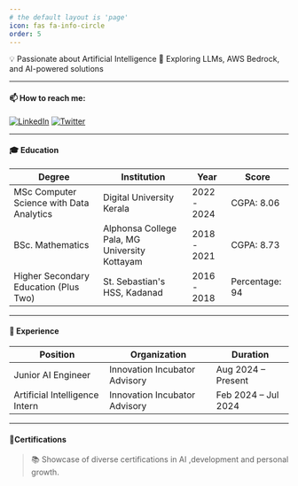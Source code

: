 ```yaml
---
# the default layout is 'page'
icon: fas fa-info-circle
order: 5
---
```


<!-- > Add Markdown syntax content to file `_tabs/about.md`{: .filepath } and it will show up on this page.
{: .prompt-tip } -->

💡 Passionate about Artificial Intelligence
🚀 Exploring LLMs, AWS Bedrock, and AI-powered solutions

----

#### 📫 How to reach me:  
[![LinkedIn](https://img.shields.io/badge/-LinkedIn-blue?style=flat-square&logo=linkedin)](https://www.linkedin.com/in/riyageorgek) 
[![Twitter](https://img.shields.io/badge/-Twitter-blue?style=flat-square&logo=twitter)](https://twitter.com/riyageorgek)

----

#### 🎓 Education

<table>
  <thead>
    <tr>
      <th>Degree</th>
      <th>Institution</th>
      <th>Year</th>
      <th>Score</th>
    </tr>
  </thead>
  <tbody>
    <tr>
      <td>MSc Computer Science with Data Analytics</td>
      <td>Digital University Kerala</td>
      <td>2022 - 2024</td>
      <td>CGPA: 8.06</td>
    </tr>
    <tr>
      <td>BSc. Mathematics</td>
      <td>Alphonsa College Pala, MG University Kottayam</td>
      <td>2018 - 2021</td>
      <td>CGPA: 8.73</td>
    </tr>
    <tr>
      <td>Higher Secondary Education (Plus Two)</td>
      <td>St. Sebastian's HSS, Kadanad</td>
      <td>2016 - 2018</td>
      <td>Percentage: 94</td>
    </tr>
    <!-- <tr>
      <td>High School</td>
      <td>St. John's HS, Kurumannu</td>
      <td>2016</td>
      <td>Grade: A+</td>
    </tr> -->
  </tbody>
</table>

----

#### 💼 Experience

<table>
  <thead>
    <tr>
      <th>Position</th>
      <th>Organization</th>
      <th>Duration</th>
    </tr>
  </thead>
  <tbody>
    <tr>
      <td>Junior AI Engineer</td>
      <td>Innovation Incubator Advisory</td>
      <td>Aug 2024 – Present</td>
    </tr>
    <tr>
      <td>Artificial Intelligence Intern</td>
      <td>Innovation Incubator Advisory</td>
      <td>Feb 2024 – Jul 2024</td>
    </tr>
  </tbody>
</table>

----

#### 🏅Certifications
> 📚 Showcase of diverse certifications in AI ,development and personal growth.

<style>
  .cert-grid {
    display: flex;
    flex-wrap: wrap;
    gap: 1rem;
    justify-content: start;
  }

  .cert-grid-item {
    width: 220px;
    height: 160px;
    border-radius: 12px;
    overflow: hidden;
    box-shadow: 0 4px 8px rgba(0, 0, 0, 0.1);
    transition: transform 0.2s ease, box-shadow 0.2s ease;
    color: white;
    display: flex;
    flex-direction: column;
    justify-content: center;
    text-align: center;
    padding: 1rem;
  }

  .cert-grid-item:hover {
    transform: scale(1.03);
    box-shadow: 0 8px 16px rgba(0, 0, 0, 0.2);
  }

  .cert-icon {
    font-size: 1.8rem;
    margin-bottom: 0.5rem;
  }

  .cert-caption {
    font-size: 0.9rem;
    font-weight: bold;
  }

  .cert-detail {
    font-size: 0.75rem;
    opacity: 0.9;
  }

  .cert-grid-item:nth-child(12n+1) {
  background: linear-gradient(135deg, #ff7e5f, #feb47b); /* Coral Sunset */
  }

  .cert-grid-item:nth-child(12n+2) {
    background: linear-gradient(135deg, #6a11cb, #2575fc); /* Purple Blue */
  }

  .cert-grid-item:nth-child(12n+3) {
    background: linear-gradient(135deg, #43cea2, #185a9d); /* Aqua Navy */
  }

  .cert-grid-item:nth-child(12n+4) {
    background: linear-gradient(135deg, #f7971e, #ffd200); /* Orange Sun */
  }

  .cert-grid-item:nth-child(12n+5) {
    background: linear-gradient(135deg, #ff4e50, #f9d423); /* Blood Orange */
  }

  .cert-grid-item:nth-child(12n+6) {
    background: linear-gradient(135deg, #00c6ff, #0072ff); /* Sky Blue */
  }

  .cert-grid-item:nth-child(12n+7) {
    background: linear-gradient(135deg, #f953c6, #b91d73); /* Pink Magenta */
  }

  .cert-grid-item:nth-child(12n+8) {
    background: linear-gradient(135deg, #00b09b, #96c93d); /* Emerald Lime */
  }

  .cert-grid-item:nth-child(12n+9) {
    background: linear-gradient(135deg, #f7797d, #FBD786); /* Soft Coral Yellow */
  }

  .cert-grid-item:nth-child(12n+10) {
    background: linear-gradient(135deg, #4facfe, #00f2fe); /* Electric Sky */
  }

  .cert-grid-item:nth-child(12n+11) {
    background: linear-gradient(135deg, #a18cd1, #fbc2eb); /* Lavender Pink */
  }

  .cert-grid-item:nth-child(12n) {
    background: linear-gradient(135deg, #84fab0, #8fd3f4); /* Minty Sky */
  }
</style>

<div class="cert-grid">
  <!-- Certificate items will go here -->
</div>

<script>
  const certificates = [
    { title: "Project Management Essentials", url: "https://drive.google.com/drive/folders/1y2C9UiL5x_Esn1EcOM6uYwplS6Ga0Q2C", icon: "fas fa-award", provider: "Innovation Incubator Advisory", date: "September 2025" },
    { title: "Vibe Coding", url: "https://www.sololearn.com/certificates/CC-2ZEIVTFH", icon: "fas fa-robot", provider: "Sololearn", date: "August 2025" },
    { title: "Generative AI in Practice", url: "https://www.sololearn.com/en/certificates/CC-X98QU8L5", icon: "fas fa-brain", provider: "Sololearn", date: "July 2025" },
    { title: "Prompt Engineering", url: "https://www.sololearn.com/en/certificates/CC-JO9M0AWF", icon: "fas fa-code", provider: "Sololearn", date: "July 2025" },
    { title: "Neo4j Fundamentals", url: "https://graphacademy.neo4j.com/c/891c5176-8d60-497e-824d-93217199bc70/", icon: "fas fa-project-diagram", provider: "Neo4j", date: "July 2024" },
    { title: "OpenCV Bootcamp", url: "https://courses.opencv.org/certificates/6dd2df8e0e2b4b37bcacc8c5f573a788", icon: "fas fa-camera", provider: "OpenCV University", date: "February 2024" },
    { title: "Certified Blockchain Associate", url: "https://verify.kba.ai/view/IIITMK-KBA-CBA-OL-31692", icon: "fas fa-link", provider: "KBA", date: "December 2023" },
    { title: "Decision Tree", url: "https://verify.mygreatlearning.com/verify/VUMDNAKN", icon: "fas fa-code-branch", provider: "Great Learning", date: "December 2023" },
    { title: "Introduction to SQL", url: "https://www.sololearn.com/certificates/CC-UEVKUMUC", icon: "fas fa-database", provider: "Sololearn", date: "December 2023" },
    { title: "KNN Algorithm", url: "https://verify.mygreatlearning.com/verify/ZUESYLNS", icon: "fas fa-cogs", provider: "Great Learning", date: "December 2023" },
    { title: "Linear Regression", url: "https://verify.mygreatlearning.com/verify/XJLPKKRB", icon: "fas fa-chart-line", provider: "Great Learning", date: "December 2023" },
    { title: "Object Localization with TensorFlow", url: "https://www.coursera.org/account/accomplishments/certificate/L52NMH9S5YST", icon: "fas fa-crosshairs", provider: "Coursera", date: "December 2023" },
    { title: "Overview of Data Visualization", url: "https://www.coursera.org/account/accomplishments/certificate/L52NMH9S5YST", icon: "fas fa-chart-pie", provider: "Coursera", date: "December 2023" },
    { title: "Python (Basic) Certificate", url: "https://www.hackerrank.com/certificates/7edf79af0693", icon: "fab fa-python", provider: "HackerRank", date: "December 2023" },
    { title: "SQL Intermediate", url: "https://www.sololearn.com/certificates/CC-IR6DBC6B", icon: "fas fa-database", provider: "Sololearn", date: "December 2023" },
    { title: "Support Vector Machines", url: "https://verify.mygreatlearning.com/verify/QUUHTBBA", icon: "fas fa-sliders-h", provider: "Great Learning", date: "December 2023" },
    { title: "Ethereum Fundamentals Program", url: "https://verify.kba.ai/view/IIITMK-KBA-EFP-OL-31418", icon: "fab fa-ethereum", provider: "KBA", date: "November 2023" },
    { title: "Blockchain Foundation Program", url: "https://verify.kba.ai/view/IIITMK-KBA-BFP-OL-31155", icon: "fas fa-cube", provider: "KBA", date: "Octobar 2023" },
    { title: "Data Analysis using PySpark", url: "https://verify.mygreatlearning.com/verify/RRXKSIHU", icon: "fas fa-fire", provider: "Great Learning", date: "Octobar 2023" },
    { title: "Graph Modeling with Neo4j", url: "https://skillsoft.digitalbadges.skillsoft.com/6625bfe7-b42d-4181-8d4e-4720091afea2#gs.6ju96t", icon: "fas fa-project-diagram", provider: "Skillsoft", date: "Octobar 2023" },
    { title: "Introduction to Big Data and Hadoop", url: "https://verify.mygreatlearning.com/verify/HADSRHYE", icon: "fas fa-server", provider: "Great Learning", date: "Octobar 2023" },
    { title: "Photography Competition Participation", url: "https://drive.google.com/file/d/1g3Q7dJOSi-39QeNyeq5raOFoVswW2SvF/view?usp=sharing", icon: "fas fa-camera-retro", provider: "Digital University Kerala", date: "September 2023" },
    { title: "ChatGPT for Data Analytics", url: "https://certificates.mavenanalytics.io/32d18d2c-c70b-4fa8-bd1d-0723e2854003", icon: "fas fa-brain", provider: "Maven Analytics", date: "August 2023" },
    { title: "Data Visualization With Power BI", url: "https://verify.mygreatlearning.com/verify/YORTMJHI", icon: "fas fa-chart-bar", provider: "Great Learning", date: "August 2023" },
    { title: "Data Visualization using Tableau", url: "https://verify.mygreatlearning.com/verify/HPIDILDO", icon: "fas fa-chart-area", provider: "Great Learning", date: "August 2023" },
    { title: "Data Visualization: Empowering Business with Effective Insights", url: "https://forage-uploads-prod.s3.amazonaws.com/completion-certificates/Tata/MyXvBcppsW2FkNYCX_Tata_YSk44E4ZjCzCyYXQ4_1692007030550_completion_certificate.pdf", icon: "fas fa-lightbulb", provider: "Tata", date: "August 2023" },
    { title: "Flipkart GRiD 5.0 - Certificate of Participation", url: "https://unstop.com/certificate-preview/55c8e890-d1a8-4eeb-aba5-fcf9f3ee7bb3", icon: "fas fa-award", provider: "Unstop", date: "August 2023" },
    { title: "Generative AI Fundamentals", url: "https://www.cloudskillsboost.google/public_profiles/46ba3b88-4272-453e-a1e7-998a3e68b42c/badges/4638913", icon: "fas fa-microchip", provider: "Google Cloud Skills Boost", date: "August 2024" },
    { title: "Introduction to Deep Learning", url: "https://verify.mygreatlearning.com/verify/EGRKLXSV", icon: "fas fa-brain", provider: "Great Learning", date: "August 2024" },
    { title: "Data Analytics Virtual Experience Program", url: "https://forage-uploads-prod.s3.amazonaws.com/completion-certificates/Quantium/NkaC7knWtjSbi6aYv_Quantium_YSk44E4ZjCzCyYXQ4_1688730581209_completion_certificate.pdf", icon: "fas fa-laptop-code", provider: "Quantium", date: "July 2023" },
    { title: "Data Analytics and Visualization Virtual Experience", url: "https://forage-uploads-prod.s3.amazonaws.com/completion-certificates/Accenture%20North%20America/hzmoNKtzvAzXsEqx8_Accenture%20North%20America_YSk44E4ZjCzCyYXQ4_1688726615494_completion_certificate.pdf", icon: "fas fa-chart-line", provider: "Accenture", date: "July 2023" },
    { title: "Introduction to CSS", url: "https://www.sololearn.com/certificates/CC-A91ZB9XP", icon: "fab fa-css3-alt", provider: "Sololearn", date: "July 2023" },
    { title: "Introduction to HTML", url: "https://www.sololearn.com/certificates/CC-D0SGUARH", icon: "fab fa-html5", provider: "Sololearn", date: "July 2023" },
    { title: "Introduction to JavaScript", url: "https://www.sololearn.com/certificates/CC-ZKJDWMAV", icon: "fab fa-js", provider: "Sololearn", date: "July 2023" },
    { title: "Intro to Natural Language Processing", url: "https://verify.mygreatlearning.com/EULYSWJK", icon: "fas fa-language", provider: "Great Learning", date: "June 2023" },
    { title: "Machine Learning", url: "https://www.sololearn.com/certificates/CT-HXJ37NJY", icon: "fas fa-robot", provider: "Sololearn", date: "June 2023" },
    { title: "Python Core", url: "https://www.sololearn.com/certificates/CT-M2JTXGYW", icon: "fab fa-python", provider: "Sololearn", date: "June 2023" },
    { title: "Python for Beginners", url: "https://www.sololearn.com/certificates/CT-ISSV0LZD", icon: "fab fa-python", provider: "Sololearn", date: "June 2023" },
    { title: "Unsupervised ML with K-Means", url: "https://verify.mygreatlearning.com/FTBILYTO", icon: "fas fa-project-diagram", provider: "Great Learning", date: "June 2023" },
    { title: "Data Analytics Consulting Virtual Internship", url: "https://forage-uploads-prod.s3.amazonaws.com/completion-certificates/KPMG%20AU/m7W4GMqeT3bh9Nb2c_KPMG%20AU_YSk44E4ZjCzCyYXQ4_1682220132382_completion_certificate.pdf", icon: "fas fa-briefcase", provider: "KPMG", date: "April 2023" },
    { title: "Introduction to Data Analytics", url: "https://coursera.org/verify/44PVMR7GE6M8", icon: "fas fa-database", provider: "Coursera", date: "April 2023" },
    { title: "IEEE Ideation Workshop", url: "https://drive.google.com/file/d/1fmbmKP72wWIK-rUVDtRLdF8lI_S-CYdw/view", icon: "fas fa-lightbulb", provider: "IEEE CASS", date: "September 2022" },
    { title: "Geometrical Charts - Merit", url: "https://drive.google.com/file/d/1lvbqk-jHVOWgN1CmK3Y0GaTSzbKLx0ab/view?usp=sharing", icon: "fas fa-shapes", provider: "Educational Sub-district", date: "Octobar 2015" }
  ];

  const container = document.querySelector('.cert-grid');
  certificates.forEach(cert => {
    container.innerHTML += `
      <div class="cert-grid-item">
        <a href="${cert.url}" target="_blank" style="color: inherit; text-decoration: none;">
          <div class="cert-icon"><i class="${cert.icon}"></i></div>
          <div class="cert-caption">${cert.title}</div>
          <div class="cert-detail">${cert.provider} · ${cert.date}</div>
        </a>
      </div>
    `;
  });
</script>

